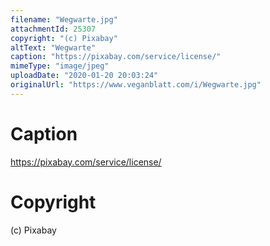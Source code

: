 ```yaml
---
filename: "Wegwarte.jpg"
attachmentId: 25307
copyright: "(c) Pixabay"
altText: "Wegwarte"
caption: "https://pixabay.com/service/license/"
mimeType: "image/jpeg"
uploadDate: "2020-01-20 20:03:24"
originalUrl: "https://www.veganblatt.com/i/Wegwarte.jpg"
---
```


# Caption

https://pixabay.com/service/license/

# Copyright

(c) Pixabay
